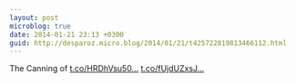 ```yaml
---
layout: post
microblog: true
date: 2014-01-21 23:13 +0300
guid: http://desparoz.micro.blog/2014/01/21/t425722819813466112.html
---
```

The Canning of [t.co/HRDhVsu50...](http://t.co/HRDhVsu508) [t.co/fUjdUZxsJ...](http://t.co/fUjdUZxsJS)
